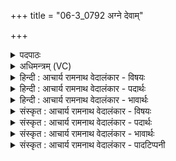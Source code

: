 +++
title = "06-3_0792 अग्ने देवाम्"

+++
<details><summary>पदपाठः</summary>

अ꣡ग्ने꣢꣯। दे꣣वा꣢न्। इ꣣ह꣢। आ। व꣣ह। जज्ञानः꣢। वृ꣣क्त꣡ब꣢र्हिषे। वृ꣣क्त꣢। ब꣡र्हिषे। अ꣡सि꣢꣯। हो꣡ता꣢꣯। नः꣣। ई꣡ड्यः꣢꣯। ७९२।
</details>

<details><summary>अधिमन्त्रम् (VC)</summary>

- अग्निः
- मेधातिथिः काण्वः
- गायत्री
- षड्जः
</details>

<details><summary>हिन्दी : आचार्य रामनाथ वेदालंकार - विषयः</summary>

अगले मन्त्र में परमात्मा,आचार्य और राजा को सम्बोधन है।
</details>

<details><summary>हिन्दी : आचार्य रामनाथ वेदालंकार - पदार्थः</summary>

पदार्थान्वयभाषाः -  हे(अग्ने)अग्रनायक तेजस्वी परमात्मन्,आचार्य और राजन्! (वृक्तबर्हिषे)उपासना-यज्ञ,विद्या-यज्ञ और राष्ट्रसेवा-यज्ञ के हेतु जिसने आसन बिछा लिया है,ऐसे मनुष्य के लिए(जज्ञानः)प्रकट होते हुए अर्थात् अपने दर्शन देते हुए आप(इह)इस उपासना-यज्ञ,विद्या-यज्ञ और राष्ट्र-यज्ञ में(देवान्)दिव्यगुणों को,विद्वानों को और राष्ट्रसेवकों को(आवह)उत्पन्न कीजिए। आप(होता)सुख,संपत्ति,विद्या,सदाचार आदि के दाता और(नः)हमारे(ईड्यः)स्तुति-योग्य(असि)हो ॥३॥
</details>

<details><summary>हिन्दी : आचार्य रामनाथ वेदालंकार - भावार्थः</summary>

भावार्थभाषाः -  जैसे जगदीश्वर उपासना-यज्ञ में स्तोताओं के हृदय में दिव्यगुण उत्पन्न करता है,वैसे ही आचार्य विद्या-यज्ञ में विद्वान् जनों को तथा राजा राष्ट्र-यज्ञ में राष्ट्र-सेवकों को उत्पन्न करे ॥३॥
</details>

<details><summary>संस्कृत : आचार्य रामनाथ वेदालंकार - विषयः</summary>

अथ परमात्मानमाचार्यं नृपतिं च सम्बोधयति।
</details>

<details><summary>संस्कृत : आचार्य रामनाथ वेदालंकार - पदार्थः</summary>

पदार्थान्वयभाषाः -  हे(अग्ने)अग्रणीः तेजस्विन् परमात्मन् आचार्य नृपते वा! (वृक्तबर्हिषे)उपासनायज्ञार्थं विद्यायज्ञार्थं राष्ट्रसेवायज्ञार्थं वा आस्तीर्णासनाय जनाय।[वृक्तं त्यक्तम् आस्तीर्णं बर्हिः दर्भासनं येन तस्मै। वृक्तबर्हिषः इति ऋत्विड्नामसु पठितम्। निघं० ३।१८।] (जज्ञानः)प्रादुर्भवन्,स्वदर्शनं प्रयच्छन्।[जनी प्रादुर्भावे दिवादिः,लिटः कानच्।]त्वम्(इह)उपासनायज्ञे विद्यायज्ञे राष्ट्रयज्ञे वा(देवान्)दिव्यगुणान् विदुषः राष्ट्रसेवकान् वा(आ वह)जनय। त्वम्(होता)सुखसम्पद्विद्यासद्वृत्तादीनां दाता, (नः)अस्माकम्(ईड्यः)स्तुत्यश्च(असि)विद्यसे ॥३॥२
</details>

<details><summary>संस्कृत : आचार्य रामनाथ वेदालंकार - भावार्थः</summary>

भावार्थभाषाः -  यथा जगदीश्वर उपासनायज्ञे स्तोतॄणां हृदये दिव्यगुणान् जनयति तथैवाचार्यो विद्यायज्ञे विद्वज्जनान् राजा च राष्ट्रयज्ञे राष्ट्रसेवकान् जनयेत् ॥३॥
</details>

<details><summary>संस्कृत : आचार्य रामनाथ वेदालंकार - पादटिप्पनी</summary>

टिप्पणी:   १. ऋ० १।१२।३। २. दयानन्दर्षिर्ऋग्भाष्ये मन्त्रमिममीश्वरविषये भौतिकाग्निविषये च व्याख्यातवान्।
</details>